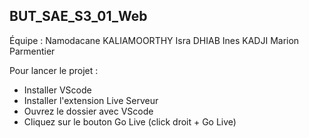 ## BUT_SAE_S3_01_Web

Équipe :
Namodacane KALIAMOORTHY 
Isra DHIAB
Ines KADJI
Marion Parmentier

Pour lancer le projet :
- Installer VScode
- Installer l'extension Live Serveur
- Ouvrez le dossier avec VScode
- Cliquez sur le bouton Go Live (click droit + Go Live)
